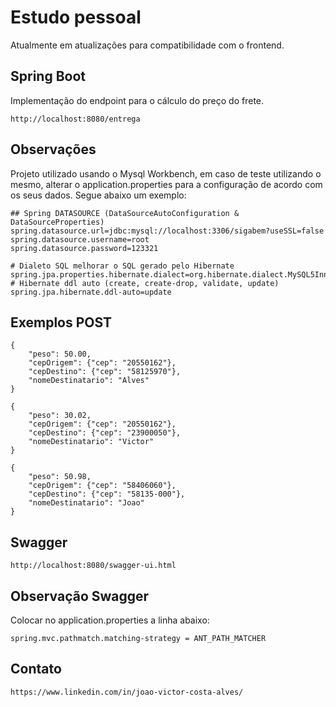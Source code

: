 # Estudo pessoal
Atualmente em atualizações para compatibilidade com o frontend.

## Spring Boot

Implementação do endpoint para o cálculo do preço do frete.

```
http://localhost:8080/entrega
```

## Observações

Projeto utilizado usando o Mysql Workbench, em caso de teste utilizando o mesmo, alterar o application.properties para a configuração de acordo com os seus dados.
Segue abaixo um exemplo:

```
## Spring DATASOURCE (DataSourceAutoConfiguration & DataSourceProperties)
spring.datasource.url=jdbc:mysql://localhost:3306/sigabem?useSSL=false
spring.datasource.username=root
spring.datasource.password=123321

# Dialeto SQL melhorar o SQL gerado pelo Hibernate
spring.jpa.properties.hibernate.dialect=org.hibernate.dialect.MySQL5InnoDBDialect
# Hibernate ddl auto (create, create-drop, validate, update)
spring.jpa.hibernate.ddl-auto=update
```

## Exemplos POST

```
{
    "peso": 50.00,
    "cepOrigem": {"cep": "20550162"},
    "cepDestino": {"cep": "58125970"},
    "nomeDestinatario": "Alves"
}
```
```
{
    "peso": 30.02,
    "cepOrigem": {"cep": "20550162"},
    "cepDestino": {"cep": "23900050"},
    "nomeDestinatario": "Victor"
}
```
```
{
    "peso": 50.98,
    "cepOrigem": {"cep": "58406060"},
    "cepDestino": {"cep": "58135-000"},
    "nomeDestinatario": "Joao"
}
```

## Swagger
```
http://localhost:8080/swagger-ui.html
```

## Observação Swagger

Colocar no application.properties a linha abaixo:

```
spring.mvc.pathmatch.matching-strategy = ANT_PATH_MATCHER
```

## Contato

```
https://www.linkedin.com/in/joao-victor-costa-alves/
```

